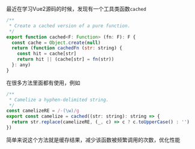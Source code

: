 最近在学习Vue2源码的时候，发现有一个工具类函数`cached`
```js
/**
 * Create a cached version of a pure function.
 */
export function cached<F: Function> (fn: F): F {
  const cache = Object.create(null)
  return (function cachedFn (str: string) {
    const hit = cache[str]
    return hit || (cache[str] = fn(str))
  }: any)
}
```
在很多方法里面都有使用，例如
```js
/**
 * Camelize a hyphen-delimited string.
 */
const camelizeRE = /-(\w)/g
export const camelize = cached((str: string): string => {
  return str.replace(camelizeRE, (_, c) => c ? c.toUpperCase() : '')
})
```

简单来说这个方法就是缓存结果，减少该函数被频繁调用的次数，优化性能